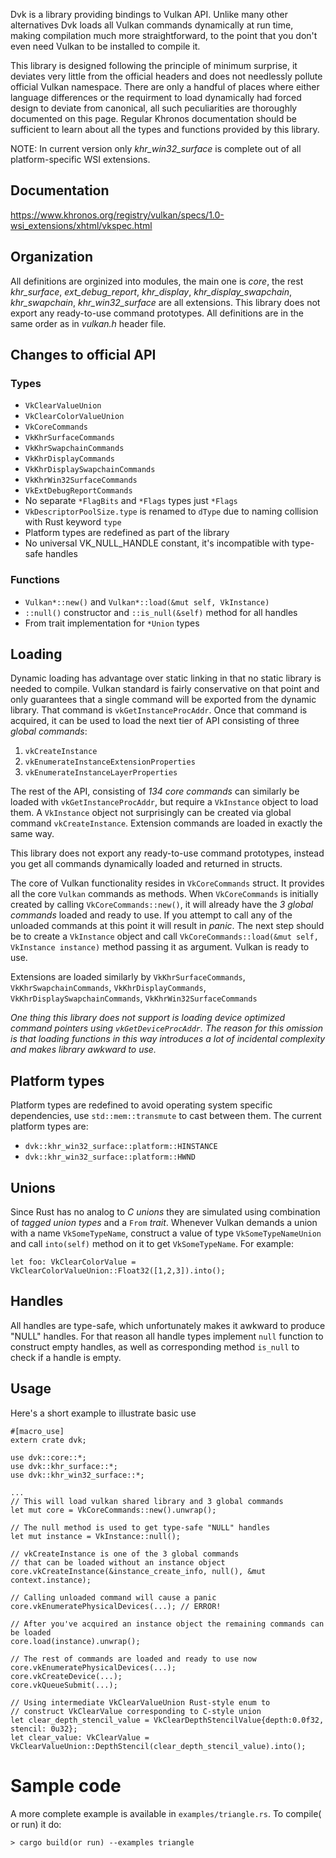Dvk is a library providing bindings to Vulkan API. Unlike many other alternatives Dvk loads all Vulkan commands dynamically at run time, making compilation much more straightforward, to the point that you don't even need Vulkan to be installed to compile it. 

This library is designed following the principle of minimum surprise, it deviates very little from the official headers and does not needlessly pollute official Vulkan namespace.  There are only a handful of places where either language differences or the requirment to load dynamically had forced design to deviate from canonical, all such peculiarities are thoroughly documented on this page. Regular Khronos documentation should be sufficient to learn about all the types and functions provided by this library. 

NOTE: In current version only *khr_win32_surface* is complete out of all platform-specific WSI extensions.

## Documentation

https://www.khronos.org/registry/vulkan/specs/1.0-wsi_extensions/xhtml/vkspec.html

## Organization
All definitions are orginized into modules, the main one is *core*, the rest *khr_surface*, *ext_debug_report*, *khr_display*, *khr_display_swapchain*, *khr_swapchain*, *khr_win32_surface* are all extensions. This library does not export any ready-to-use command prototypes. All definitions are in the same order as in *vulkan.h* header file.

## Changes to official API

### Types
* ```VkClearValueUnion```
* ```VkClearColorValueUnion ```
* ```VkCoreCommands```
* ```VkKhrSurfaceCommands```
* ```VkKhrSwapchainCommands```
* ```VkKhrDisplayCommands```
* ```VkKhrDisplaySwapchainCommands```
* ```VkKhrWin32SurfaceCommands```
* ```VkExtDebugReportCommands```
* No separate ```*FlagBits``` and ```*Flags``` types just ```*Flags```
* ```VkDescriptorPoolSize.type``` is renamed to ```dType``` due to naming collision with Rust keyword ```type```
* Platform types are redefined as part of the library
* No universal VK_NULL_HANDLE constant, it's incompatible with type-safe handles

### Functions
* ```Vulkan*::new()``` and ```Vulkan*::load(&mut self, VkInstance)```
* ```::null()``` constructor and ```::is_null(&self)``` method for all handles
* From trait implementation for ```*Union``` types

## Loading

Dynamic loading has advantage over static linking in that no static library is needed to compile. Vulkan standard is fairly conservative on that point and only guarantees that a single command will be exported from the dynamic library. That command is ```vkGetInstanceProcAddr```. Once that command is acquired, it can be used to load the next tier of API consisting of three *global commands*: 

1. ```vkCreateInstance```
2. ```vkEnumerateInstanceExtensionProperties```
3. ```vkEnumerateInstanceLayerProperties```

The rest of the API, consisting of *134 core commands* can similarly be loaded with ```vkGetInstanceProcAddr```, but require a ```VkInstance``` object to load them. A ```VkInstance``` object not surprisingly can be created via global command ```vkCreateInstance```. Extension commands are loaded in exactly the same way.

This library does not export any ready-to-use command prototypes, instead you get all commands dynamically loaded and returned in structs. 

The core of Vulkan functionality resides in ```VkCoreCommands``` struct. It provides all the core ```Vulkan``` commands as methods. When ```VkCoreCommands``` is initially created by calling ```VkCoreCommands::new()```, it will already have the *3 global commands* loaded and ready to use. If you attempt to call any of the unloaded commands at this point it will result in *panic*. The next step should be to create a ```VkInstance``` object and call ```VkCoreCommands::load(&mut self, VkInstance instance)``` method passing it as argument. Vulkan is ready to use.

Extensions are loaded similarly by ```VkKhrSurfaceCommands```, ```VkKhrSwapchainCommands```, ```VkKhrDisplayCommands```, ```VkKhrDisplaySwapchainCommands```, ```VkKhrWin32SurfaceCommands```

*One thing this library does not support is loading device optimized command pointers using ```vkGetDeviceProcAddr```. The reason for this omission is that loading functions in this way introduces a lot of incidental complexity and makes library awkward to use.*

## Platform types

Platform types are redefined to avoid operating system specific dependencies, use ```std::mem::transmute``` to cast between them. The current platform types are:

* ```dvk::khr_win32_surface::platform::HINSTANCE```
* ```dvk::khr_win32_surface::platform::HWND```

## Unions
Since Rust has no analog to *C unions* they are simulated using combination of *tagged union types* and a ```From``` *trait*. Whenever Vulkan demands a union with a name ```VkSomeTypeName```, construct a value of type ```VkSomeTypeNameUnion``` and call ```into(self)``` method on it to get ```VkSomeTypeName```. For example:

	let foo: VkClearColorValue = VkClearColorValueUnion::Float32([1,2,3]).into();

## Handles
All handles are type-safe, which unfortunately makes it awkward to produce "NULL" handles. For that reason all handle types implement ```null``` function to construct empty handles, as well as corresponding method ```is_null``` to check if a handle is empty.

## Usage
Here's a short example to illustrate basic use

	#[macro_use]
	extern crate dvk;
	
	use dvk::core::*;
	use dvk::khr_surface::*;
	use dvk::khr_win32_surface::*;
	
	...
	// This will load vulkan shared library and 3 global commands
	let mut core = VkCoreCommands::new().unwrap(); 
	
	// The null method is used to get type-safe "NULL" handles
	let mut instance = VkInstance::null();
	
	// vkCreateInstance is one of the 3 global commands
	// that can be loaded without an instance object
	core.vkCreateInstance(&instance_create_info, null(), &mut context.instance);
	
	// Calling unloaded command will cause a panic
	core.vkEnumeratePhysicalDevices(...); // ERROR!
	
	// After you've acquired an instance object the remaining commands can be loaded
	core.load(instance).unwrap(); 
	
	// The rest of commands are loaded and ready to use now
	core.vkEnumeratePhysicalDevices(...); 
	core.vkCreateDevice(...); 
	core.vkQueueSubmit(...);
	
	// Using intermediate VkClearValueUnion Rust-style enum to 
	// construct VkClearValue corresponding to C-style union
	let clear_depth_stencil_value = VkClearDepthStencilValue{depth:0.0f32, stencil: 0u32};
	let clear_value: VkClearValue = VkClearValueUnion::DepthStencil(clear_depth_stencil_value).into();

# Sample code
A more complete example is available in ```examples/triangle.rs```. To compile( or run) it do:
```
> cargo build(or run) --examples triangle
```
